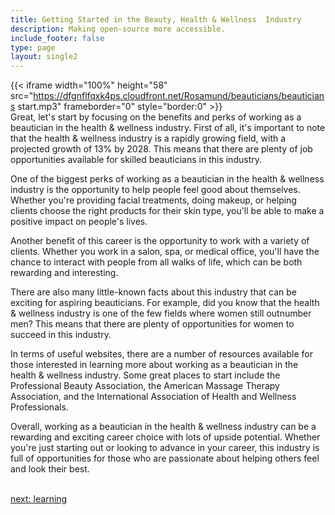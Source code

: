 ```yaml
---
title: Getting Started in the Beauty, Health & Wellness  Industry
description: Making open-source more accessible.
include_footer: false
type: page
layout: single2
---
```


{{< iframe width="100%" height="58" src="https://dfgnflfqxk4ps.cloudfront.net/Rosamund/beauticians/beauticians start.mp3" frameborder="0" style="border:0" >}}<br>
Great, let's start by focusing on the benefits and perks of working as a beautician in the health & wellness industry. First of all, it's important to note that the health & wellness industry is a rapidly growing field, with a projected growth of 13% by 2028. This means that there are plenty of job opportunities available for skilled beauticians in this industry.

One of the biggest perks of working as a beautician in the health & wellness industry is the opportunity to help people feel good about themselves. Whether you're providing facial treatments, doing makeup, or helping clients choose the right products for their skin type, you'll be able to make a positive impact on people's lives.

Another benefit of this career is the opportunity to work with a variety of clients. Whether you work in a salon, spa, or medical office, you'll have the chance to interact with people from all walks of life, which can be both rewarding and interesting.

There are also many little-known facts about this industry that can be exciting for aspiring beauticians. For example, did you know that the health & wellness industry is one of the few fields where women still outnumber men? This means that there are plenty of opportunities for women to succeed in this industry.

In terms of useful websites, there are a number of resources available for those interested in learning more about working as a beautician in the health & wellness industry. Some great places to start include the Professional Beauty Association, the American Massage Therapy Association, and the International Association of Health and Wellness Professionals.

Overall, working as a beautician in the health & wellness industry can be a rewarding and exciting career choice with lots of upside potential. Whether you're just starting out or looking to advance in your career, this industry is full of opportunities for those who are passionate about helping others feel and look their best.

<br>
<a href="https://workdojos.com/beauticians/learning">next: learning</a>
</p>